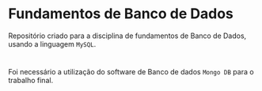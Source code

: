 # Fundamentos de Banco de Dados
 Repositório criado para a disciplina de fundamentos de Banco de Dados, usando a linguagem ```MySQL```. 
 
 #
 
 Foi necessário a utilização do software de Banco de dados ```Mongo DB``` para o trabalho final. 
